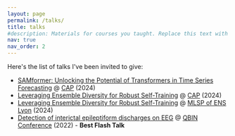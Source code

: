 ```yaml
---
layout: page
permalink: /talks/
title: talks
#description: Materials for courses you taught. Replace this text with your description.
nav: true
nav_order: 2
---
```


Here's the list of talks I've been invited to give:
- <a href="https://arxiv.org/pdf/2402.10198"> SAMformer: Unlocking the Potential of Transformers in Time Series Forecasting</a> @ <a href="https://caprfiap2024.sciencesconf.org/">CAP</a> (2024)
- <a href="https://proceedings.mlr.press/v238/odonnat24a/odonnat24a.pdf"> Leveraging Ensemble Diversity for Robust Self-Training</a> @ <a href="https://caprfiap2024.sciencesconf.org/">CAP</a> (2024)
- <a href="https://proceedings.mlr.press/v238/odonnat24a/odonnat24a.pdf"> Leveraging Ensemble Diversity for Robust Self-Training</a> @ <a href="https://www.ens-lyon.fr/PHYSIQUE/seminars/machine-learning-and-signal-processing">MLSP of ENS Lyon</a> (2024)
- <a href="https://event.fourwaves.com/qbinscientificday2022/abstracts/ad70d0ce-32ea-4a71-9e45-6ec34d772363"> Detection of interictal epileptiform discharges on EEG</a> @ <a href="https://event.fourwaves.com/qbinscientificday2022/pages">QBIN Conference</a> (2022) - <b> Best Flash Talk </b>
